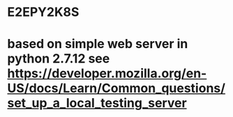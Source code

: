 # E2EPY2K8S
# based on simple web server in python 2.7.12 see https://developer.mozilla.org/en-US/docs/Learn/Common_questions/set_up_a_local_testing_server
